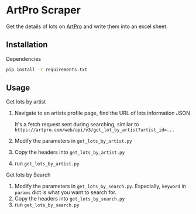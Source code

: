 # ArtPro Scraper

Get the details of lots on [ArtPro](artpro.com) and write them into an excel sheet.

## Installation

Dependencies

```bash
pip install -r requirements.txt
```

## Usage

Get lots by artist

1. Navigate to an artists profile page, find the URL of lots information JSON

   It's a fetch request sent during searching, similar to `https://artpro.com/web/api/v3/get_lot_by_artist?artist_id=...`

2. Modify the parameters in `get_lots_by_artist.py`

3. Copy the headers into `get_lots_by_artist.py`

4. run `get_lots_by_artist.py`

Get lots by Search

1. Modify the parameters in `get_lots_by_search.py`. Especially, `keyword` in `params` dict is what you want to search for.
2. Copy the headers into `get_lots_by_search.py`
3. run `get_lots_by_search.py`